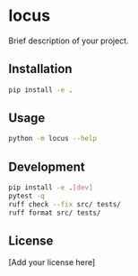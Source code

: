 # locus

Brief description of your project.

## Installation

```bash
pip install -e .
```

## Usage

```bash
python -m locus --help
```

## Development

```bash
pip install -e .[dev]
pytest -q
ruff check --fix src/ tests/
ruff format src/ tests/
```

## License

[Add your license here]